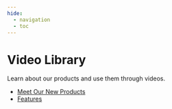 ```yaml
---
hide:
  - navigation
  - toc
---
```


# Video Library

Learn about our products and use them through videos.

* [Meet Our New Products](products.md)
* [Features](features.md)